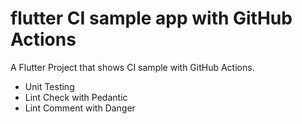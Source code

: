 # flutter CI sample app with GitHub Actions

A Flutter Project that shows CI sample with GitHub Actions.
* Unit Testing
* Lint Check with Pedantic
* Lint Comment with Danger
